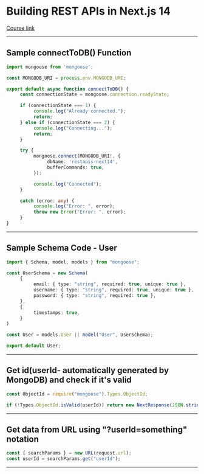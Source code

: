 # Building REST APIs in Next.js 14
[Course link](https://youtu.be/aEFkWxUNAVc)

---

## Sample connectToDB() Function

```ts
import mongoose from 'mongoose';

const MONGODB_URI = process.env.MONGODB_URI;

export default async function connectToDB() {
     const connectionState = mongoose.connection.readyState;

     if (connectionState === 1) {
          console.log("Already connected.");
          return;
     } else if (connectionState === 2) {
          console.log("Connecting...");
          return;
     }

     try {
          mongoose.connect(MONGODB_URI!, {
               dbName: 'restapis-next14',
               bufferCommands: true,
          });

          console.log("Connected");
     }

     catch (error: any) {
          console.log("Error: ", error);
          throw new Error("Error: ", error);
     }
}
```

---

## Sample Schema Code - User

```ts
import { Schema, model, models } from "mongoose";

const UserSchema = new Schema(
     {
          email: { type: "string", required: true, unique: true },
          username: { type: "string", required: true, unique: true },
          password: { type: "string", required: true },
     },
     {
          timestamps: true,
     }
)

const User = models.User || model("User", UserSchema);

export default User;
```

---

## Get id(userId- automatically generated by MongoDB) and check if it's valid

```ts
const ObjectId = require("mongoose").Types.ObjectId;

if (!Types.ObjectId.isValid(userId)) return new NextResponse(JSON.stringify({ message: "Invalid userId" }), { status: 400 })
```

---

## Get data from URL using "?userId=something" notation

```ts
const { searchParams } = new URL(request.url);
const userId = searchParams.get("userId");
```

---